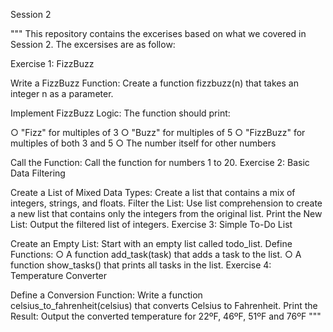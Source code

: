 Session 2

""" This repository contains the excerises based on what we covered in Session 2. The excersises are as follow:

Exercise 1: FizzBuzz

Write a FizzBuzz Function: Create a function fizzbuzz(n) that takes an integer n as a parameter.

Implement FizzBuzz Logic: The function should print:

○ "Fizz" for multiples of 3 ○ "Buzz" for multiples of 5 ○ "FizzBuzz" for multiples of both 3 and 5 ○ The number itself for other numbers

Call the Function: Call the function for numbers 1 to 20.
Exercise 2: Basic Data Filtering

Create a List of Mixed Data Types: Create a list that contains a mix of integers, strings, and floats.
Filter the List: Use list comprehension to create a new list that contains only the integers from the original list.
Print the New List: Output the filtered list of integers.
Exercise 3: Simple To-Do List

Create an Empty List: Start with an empty list called todo_list.
Define Functions: ○ A function add_task(task) that adds a task to the list. ○ A function show_tasks() that prints all tasks in the list.
Exercise 4: Temperature Converter

Define a Conversion Function: Write a function celsius_to_fahrenheit(celsius) that converts Celsius to Fahrenheit.
Print the Result: Output the converted temperature for 22ºF, 46ºF, 51ºF and 76ºF
"""